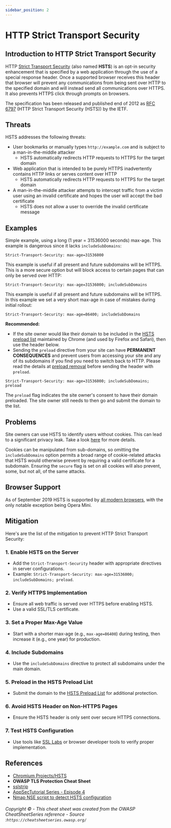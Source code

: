 ```yaml
---
sidebar_position: 2
---
```


# HTTP Strict Transport Security

## Introduction to HTTP Strict Transport Security

HTTP [Strict Transport Security](https://developer.mozilla.org/en-US/docs/Web/HTTP/Headers/Strict-Transport-Security) (also named **HSTS**) is an opt-in security enhancement that is specified by a web application through the use of a special response header. Once a supported browser receives this header that browser will prevent any communications from being sent over HTTP to the specified domain and will instead send all communications over HTTPS. It also prevents HTTPS click through prompts on browsers.

The specification has been released and published end of 2012 as [RFC 6797](http://tools.ietf.org/html/rfc6797) (HTTP Strict Transport Security (HSTS)) by the IETF.

## Threats

HSTS addresses the following threats:

- User bookmarks or manually types `http://example.com` and is subject to a man-in-the-middle attacker
    - HSTS automatically redirects HTTP requests to HTTPS for the target domain
- Web application that is intended to be purely HTTPS inadvertently contains HTTP links or serves content over HTTP
    - HSTS automatically redirects HTTP requests to HTTPS for the target domain
- A man-in-the-middle attacker attempts to intercept traffic from a victim user using an invalid certificate and hopes the user will accept the bad certificate
    - HSTS does not allow a user to override the invalid certificate message

## Examples

Simple example, using a long (1 year = 31536000 seconds) max-age. This example is dangerous since it lacks `includeSubDomains`:

`Strict-Transport-Security: max-age=31536000`

This example is useful if all present and future subdomains will be HTTPS. This is a more secure option but will block access to certain pages that can only be served over HTTP:

`Strict-Transport-Security: max-age=31536000; includeSubDomains`

This example is useful if all present and future subdomains will be HTTPS. In this example we set a very short max-age in case of mistakes during initial rollout:

`Strict-Transport-Security: max-age=86400; includeSubDomains`

**Recommended:**

- If the site owner would like their domain to be included in the [HSTS preload list](https://hstspreload.org) maintained by Chrome (and used by Firefox and Safari), then use the header below.
- Sending the `preload` directive from your site can have **PERMANENT CONSEQUENCES** and prevent users from accessing your site and any of its subdomains if you find you need to switch back to HTTP. Please read the details at [preload removal](https://hstspreload.org/#removal) before sending the header with `preload`.

`Strict-Transport-Security: max-age=31536000; includeSubDomains; preload`

The `preload` flag indicates the site owner's consent to have their domain preloaded. The site owner still needs to then go and submit the domain to the list.

## Problems

Site owners can use HSTS to identify users without cookies. This can lead to a significant privacy leak. Take a look [here](http://www.leviathansecurity.com/blog/the-double-edged-sword-of-hsts-persistence-and-privacy) for more details.

Cookies can be manipulated from sub-domains, so omitting the `includeSubDomains` option permits a broad range of cookie-related attacks that HSTS would otherwise prevent by requiring a valid certificate for a subdomain. Ensuring the `secure` flag is set on all cookies will also prevent, some, but not all, of the same attacks.

## Browser Support

As of September 2019 HSTS is supported by [all modern browsers](https://caniuse.com/#feat=stricttransportsecurity), with the only notable exception being Opera Mini.

## Mitigation
Here's are the list of the mitigation to prevent HTTP Strict Transport Security:

### 1. Enable HSTS on the Server
- Add the `Strict-Transport-Security` header with appropriate directives in server configurations.
- Example: `Strict-Transport-Security: max-age=31536000; includeSubDomains; preload`.

### 2. Verify HTTPS Implementation
- Ensure all web traffic is served over HTTPS before enabling HSTS.
- Use a valid SSL/TLS certificate.

### 3. Set a Proper Max-Age Value
- Start with a shorter max-age (e.g., `max-age=86400`) during testing, then increase it (e.g., one year) for production.

### 4. Include Subdomains
- Use the `includeSubDomains` directive to protect all subdomains under the main domain.

### 5. Preload in the HSTS Preload List
- Submit the domain to the [HSTS Preload List](https://hstspreload.org/) for additional protection.

### 6. Avoid HSTS Header on Non-HTTPS Pages
- Ensure the HSTS header is only sent over secure HTTPS connections.

### 7. Test HSTS Configuration
- Use tools like [SSL Labs](https://www.ssllabs.com/) or browser developer tools to verify proper implementation.

## References

- [Chromium Projects/HSTS](https://www.chromium.org/hsts/)
- **OWASP TLS Protection Cheat Sheet**
- [sslstrip](https://github.com/moxie0/sslstrip)
- [AppSecTutorial Series - Episode 4](https://www.youtube.com/watch?v=zEV3HOuM_Vw)
- [Nmap NSE script to detect HSTS configuration](https://github.com/icarot/NSE_scripts/blob/master/http-hsts-verify.nse)

###### Copyright © - This cheat sheet was created from the OWASP CheatSheetSeries reference - Source :` https://cheatsheetseries.owasp.org/ `